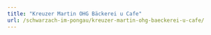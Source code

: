 ```yaml
---
title: "Kreuzer Martin OHG Bäckerei u Cafe"
url: /schwarzach-im-pongau/kreuzer-martin-ohg-baeckerei-u-cafe/
---
```

